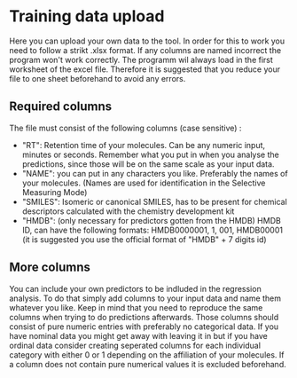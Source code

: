 # Training data upload 

Here you can upload your own data to the tool. In order for this to work you need to follow a strikt .xlsx format. If any columns are named incorrect the program won't work correctly. The programm wil always load in the first worksheet of the excel file. Therefore it is suggested that you reduce your file to one sheet beforehand to avoid any errors. 

## Required columns 
The file must consist of the following columns (case sensitive) :

- "RT": Retention time of your molecules. Can be any numeric input, minutes or seconds. Remember what you put in when you analyse the predictions, since those will be on the same scale as your input data.
- "NAME": you can put in any characters you like. Preferably the names of your molecules. (Names are used for identification in the Selective Measuring Mode)  
- "SMILES":  Isomeric or canonical SMILES, has to be present for chemical descriptors calculated with the chemistry development kit
- "HMDB": (only necessary for predictors gotten from the HMDB) HMDB ID, can have the following formats: HMDB0000001, 1, 001, HMDB00001 (it is suggested you use the official format of "HMDB" + 7 digits id) 

## More columns 
You can include your own predictors to be indluded in the regression analysis. To do that simply add columns to your input data and name them whatever you like. Keep in mind that you need to reproduce the same columns when trying to do predictions afterwards. Those columns should consist of pure numeric entries with preferably no categorical data. If you have nominal data you might get away with leaving it in but if you have ordinal data consider creating seperated columns for each individual category with either 0 or 1 depending on the affiliation of your molecules. If a column does not contain pure numerical values it is excluded beforehand. 
